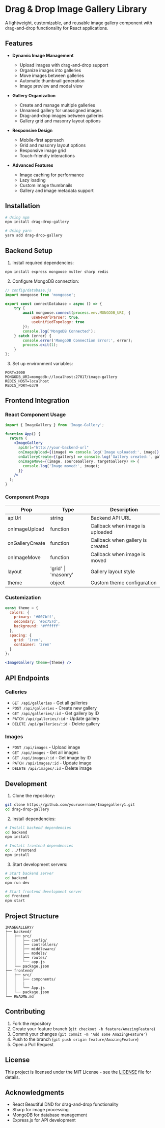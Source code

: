 # Drag & Drop Image Gallery Library

A lightweight, customizable, and reusable image gallery component with drag-and-drop functionality for React applications.

## Features

- **Dynamic Image Management**
  - Upload images with drag-and-drop support
  - Organize images into galleries
  - Move images between galleries
  - Automatic thumbnail generation
  - Image preview and modal view

- **Gallery Organization**
  - Create and manage multiple galleries
  - Unnamed gallery for unassigned images
  - Drag-and-drop images between galleries
  - Gallery grid and masonry layout options

- **Responsive Design**
  - Mobile-first approach
  - Grid and masonry layout options
  - Responsive image grid
  - Touch-friendly interactions

- **Advanced Features**
  - Image caching for performance
  - Lazy loading
  - Custom image thumbnails
  - Gallery and image metadata support

## Installation

```bash
# Using npm
npm install drag-drop-gallery

# Using yarn
yarn add drag-drop-gallery
```

## Backend Setup

1. Install required dependencies:
```bash
npm install express mongoose multer sharp redis
```

2. Configure MongoDB connection:
```javascript
// config/database.js
import mongoose from 'mongoose';

export const connectDatabase = async () => {
    try {
        await mongoose.connect(process.env.MONGODB_URI, {
            useNewUrlParser: true,
            useUnifiedTopology: true
        });
        console.log('MongoDB Connected');
    } catch (error) {
        console.error('MongoDB Connection Error:', error);
        process.exit(1);
    }
};
```

3. Set up environment variables:
```env
PORT=3000
MONGODB_URI=mongodb://localhost:27017/image-gallery
REDIS_HOST=localhost
REDIS_PORT=6379
```

## Frontend Integration

### React Component Usage

```jsx
import { ImageGallery } from 'Image-Gallery';

function App() {
  return (
    <ImageGallery 
      apiUrl="http://your-backend-url"
      onImageUpload={(image) => console.log('Image uploaded:', image)}
      onGalleryCreate={(gallery) => console.log('Gallery created:', gallery)}
      onImageMove={(image, sourceGallery, targetGallery) => {
        console.log('Image moved:', image);
      }}
    />
  );
}
```

### Component Props

| Prop | Type | Description |
|------|------|-------------|
| apiUrl | string | Backend API URL |
| onImageUpload | function | Callback when image is uploaded |
| onGalleryCreate | function | Callback when gallery is created |
| onImageMove | function | Callback when image is moved |
| layout | 'grid' \| 'masonry' | Gallery layout style |
| theme | object | Custom theme configuration |

### Customization

```jsx
const theme = {
  colors: {
    primary: '#007bff',
    secondary: '#6c757d',
    background: '#ffffff'
  },
  spacing: {
    grid: '1rem',
    container: '2rem'
  }
};

<ImageGallery theme={theme} />
```

## API Endpoints

### Galleries
- `GET /api/galleries` - Get all galleries
- `POST /api/galleries` - Create new gallery
- `GET /api/galleries/:id` - Get gallery by ID
- `PATCH /api/galleries/:id` - Update gallery
- `DELETE /api/galleries/:id` - Delete gallery

### Images
- `POST /api/images` - Upload image
- `GET /api/images` - Get all images
- `GET /api/images/:id` - Get image by ID
- `PATCH /api/images/:id` - Update image
- `DELETE /api/images/:id` - Delete image

## Development

1. Clone the repository:
```bash
git clone https://github.com/yourusername/Imagegallery1.git
cd drag-drop-gallery
```

2. Install dependencies:
```bash
# Install backend dependencies
cd backend
npm install

# Install frontend dependencies
cd ../frontend
npm install
```

3. Start development servers:
```bash
# Start backend server
cd backend
npm run dev

# Start frontend development server
cd frontend
npm start
```

## Project Structure

```
IMAGEGALLERY/
├── backend/
│   ├── src/
│   │   ├── config/
│   │   ├── controllers/
│   │   ├── middleware/
│   │   ├── models/
│   │   ├── routes/
│   │   └── app.js
│   └── package.json
├── frontend/
│   ├── src/
│   │   ├── components/
│   │   |
│   │   └── App.js
│   └── package.json
└── README.md
```

## Contributing

1. Fork the repository
2. Create your feature branch (`git checkout -b feature/AmazingFeature`)
3. Commit your changes (`git commit -m 'Add some AmazingFeature'`)
4. Push to the branch (`git push origin feature/AmazingFeature`)
5. Open a Pull Request

## License

This project is licensed under the MIT License - see the [LICENSE](LICENSE) file for details.

## Acknowledgments

- React Beautiful DND for drag-and-drop functionality
- Sharp for image processing
- MongoDB for database management
- Express.js for API development

